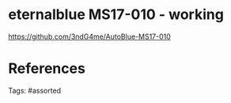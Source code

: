 # eternalblue MS17-010 - working
https://github.com/3ndG4me/AutoBlue-MS17-010

# References

Tags:
    #assorted

